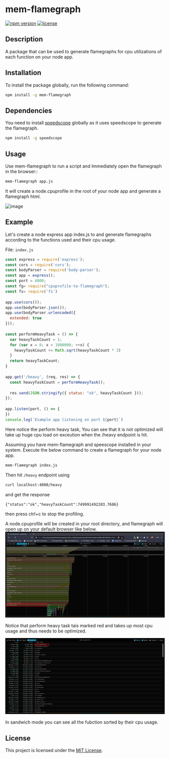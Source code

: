 # mem-flamegraph
[![npm version](https://img.shields.io/npm/v/mem-flamegraph.svg)](https://www.npmjs.com/package/mem-flamegraph)
[![license](https://img.shields.io/npm/l/mem-flamegraph.svg)](https://github.com/Gourav2000/mem-flamegraph/blob/master/LICENSE)

## Description

A package that can be used to generate flamegraphs for cpu utilizations of each function on your node app.
## Installation

To install the package globally, run the following command:

```bash
npm install -g mem-flamegraph
```

## Dependencies

You need to install [speedscope](https://www.npmjs.com/package/speedscope) globally as it uses speedscope to generate the flamegraph. 

```bash
npm install -g speedscope
```

## Usage

Use mem-flamegraph to run a script and Immediately open the flamegraph in the browser::

```bash
mem-flamegraph app.js
```

It will create a node.cpuprofile in the root of your node app and generate a flamegraph html.

![image](https://github.com/Gourav2000/mem-flamegraph/assets/56431415/6a34dc54-6685-4063-97e2-ae1477ce1f70)

## Example

Let's create a node express app index.js to and generate flamegraphs according to the functions used and their cpu usage.

File: `index.js`

```javascript
const express = require('express');
const cors = require('cors');
const bodyParser = require('body-parser');
const app = express();
const port = 4000;
const fg= require("cpuprofile-to-flamegraph");
const fs= require('fs')

app.use(cors());
app.use(bodyParser.json());
app.use(bodyParser.urlencoded({
  extended: true
}));

const performHeavyTask = () => {
  var heavyTaskCount = 1;
  for (var x = 0; x < 1000000; ++x) {
    heavyTaskCount += Math.sqrt(heavyTaskCount * 3)
  }
  return heavyTaskCount;
}

app.get('/heavy', (req, res) => {
  const heavyTaskCount = performHeavyTask();

  res.send(JSON.stringify({ status: "ok", heavyTaskCount }));
});

app.listen(port, () => {
})
console.log(`Example app listening on port ${port}`)
```
Here notice the perform heavy task, You can see that it is not optimized will take up huge cpu load on exceution when the /heavy endpoint is hit.

Assuming you have mem-flamegraph and speescope installed in your system. Execute the below command to create a flamegraph for your node app.
```bash
mem-flamegraph index.js
```
Then hit `/heavy` endpoint using
```bash
curl localhost:4000/heavy
```
and get the response 
```
{"status":"ok","heavyTaskCount":749991492203.7686}
```
then press ctrl+c to stop the profiling.

A node.cpuprofile will be created in your root directory, and flamegraph will open up on your default browser like below.
![image](fg.png)

Notice that perform heavy task tais marked red and takes up most cpu usage and thus needs to be optimized.

![image](fg2.png)

In sandwich mode you can see all the fubction sorted by their cpu usage.

## License
This project is licensed under the [MIT License](LICENSE).
